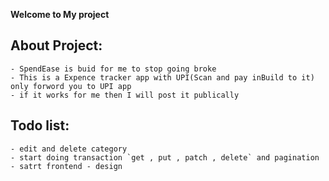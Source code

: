 **Welcome to My project**

## About Project:
    - SpendEase is buid for me to stop going broke
    - This is a Expence tracker app with UPI(Scan and pay inBuild to it) only forword you to UPI app
    - if it works for me then I will post it publically

## Todo list:
    - edit and delete category
    - start doing transaction `get , put , patch , delete` and pagination
    - satrt frontend - design
    